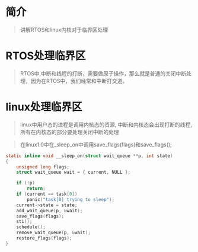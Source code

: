 # 简介
>讲解RTOS和linux内核对于临界区处理

# RTOS处理临界区
>RTOS中,中断和线程的打断，需要做原子操作，那么就是普通的关闭中断处理，因为在RTOS中，我们经常和中断打交道。


# linux处理临界区
>linux中用户态的进程是调用内核态的资源, 中断和内核态会出现打断的线程,所有在内核态的部分要处理关闭中断的处理

> 在linux1.0中在_sleep_on中调用save_flags(flags)和save_flags();
```c
static inline void __sleep_on(struct wait_queue **p, int state)
{
	unsigned long flags;
	struct wait_queue wait = { current, NULL };

	if (!p)
		return;
	if (current == task[0])
		panic("task[0] trying to sleep");
	current->state = state;
	add_wait_queue(p, &wait);
	save_flags(flags);
	sti();
	schedule();
	remove_wait_queue(p, &wait);
	restore_flags(flags);
}
``` 